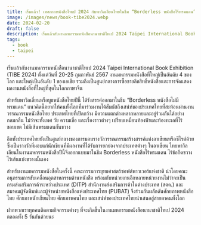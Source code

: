 ```yaml
---
title: เริ่มแล้ว! เทศกาลหนังสือไทเป 2024 กับพาวิลเลียนไทยในธีม “Borderless หนังสือไร้พรมแดน”
image: /images/news/book-tibe2024.webp
date: 2024-02-20
draft: false
description: เริ่มแล้วกับงานมหกรรมหนังสือนานาชาติไทเป 2024 Taipei International Book Exhibition (TIBE 2024) ตั้งแต่วันที่ 20-25 กุมภาพันธ์ 2567 งานมหกรรมหนังสือที่ใหญ่เป็นอันดับ 4 ของโลก และใหญ่เป็นอันดับ 1 ของเอเชีย รวมถึงเป็นศูนย์กลางการซื้อขายลิขสิทธิ์หนังสือและการจัดแสดงผลงานหนังสือที่ใหญ่ที่สุดในโลกภาษาจีน
tags:
  - book
  - taipei
---
```


เริ่มแล้วกับงานมหกรรมหนังสือนานาชาติไทเป 2024 Taipei International Book Exhibition (TIBE 2024) ตั้งแต่วันที่ 20-25 กุมภาพันธ์ 2567 งานมหกรรมหนังสือที่ใหญ่เป็นอันดับ 4 ของโลก และใหญ่เป็นอันดับ 1 ของเอเชีย รวมถึงเป็นศูนย์กลางการซื้อขายลิขสิทธิ์หนังสือและการจัดแสดงผลงานหนังสือที่ใหญ่ที่สุดในโลกภาษาจีน

สำหรับพาวิลเลี่ยนหรือบูธหนังสือไทยปีนี้ ได้รังสรรค์ออกมาในธีม “Borderless หนังสือไม่มีพรมแดน” แนวคิดนี้อยากให้คนทั้งโลกที่มาร่วมงานได้สัมผัสถึงเสน่ห์ของประเทศไทยที่สะท้อนผ่านงานวรรณกรรมหนังสือไทย ประเทศไทยที่เปิดกว้าง มีความแตกต่างหลากหลายและอยู่ร่วมกันได้อย่างกลมกลืน ไม่ว่าจะทั้งเพศ วัย ความเชื่อ และเรื่องราวต่างๆ เปรียบเหมือนท้องฟ้าและท้องทะเลที่ไร้ขอบเขต ไม่มีเส้นพรมแดนกั้นขวาง

อีกทั้งประเทศไทยยังเป็นศูนย์กลางของการมอบรางวัลวรรณกรรมสร้างสรรค์แห่งอาเซียนหรือซีไรต์ด้วย ซึ่งเป็นรางวัลที่มอบแก่นักเขียนที่มีผลงานที่ได้รับการยกย่องจากประเทศต่างๆ ในอาเซียน ไทยพาวิลเลียนในงานมหกรรมหนังสือปีนี้จึงออกแบบมาในธีม Borderless หนังสือไร้พรมแดน ไร้ข้อกีดขวาง ไร้เส้นแบ่งขวางนั้นเอง

สำหรับงานมหกรรมหนังสือในครั้งนี้ คณะกรรมการยุทธศาสตร์ซอฟต์พาวเวอร์แห่งชาติ นำโดยคณะอนุกรรมการขับเคลื่อนอุตสาหกรรมด้านหนังสือ พร้อมกับหน่วยงานอีกหลายหน่วยงานไม่ว่าจะเป็น กรมส่งเสริมการค้าระหว่างประเทศ (DITP) สำนักงานส่งเสริมการค้าในต่างประเทศ (สตค.) และสมาคมผู้จัดพิมพ์และผู้จำหน่ายหนังสือแห่งประเทศไทย (PUBAT) จึงร่วมกันผลักดันศักยภาพหนังสือไทย ศักยภาพนักเขียนไทย ศักยภาพคนไทย และเสน่ห์ของประเทศไทยนำเสนอสู่สายตาคนทั้งโลก

ฝากพวกเราทุกคนติดตามกิจกรรมต่างๆ ที่จะเกิดขึ้นในงานมหกรรมหนังสือนานาชาติไทเป 2024 ตลอดทั้ง 5 วันกันด้วยนะ

